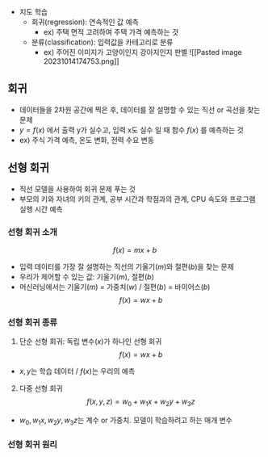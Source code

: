 - 지도 학습
	- 회귀(regression): 연속적인 값 예측
		- ex) 주택 면적 고려하여 주택 가격 예측하는 것
	- 분류(classification): 입력값을 카테고리로 분류
		- ex) 주어진 이미지가 고양이인지 강아지인지 판별
![[Pasted image 20231014174753.png]]

## 회귀
- 데이터들을 2차원 공간에 찍은 후, 데이터를 잘 설명할 수 있는 직선 or 곡선을 찾는 문제
- $y=f(x)$ 에서 출력 y가 실수고, 입력 x도 실수 일 때 함수 $f(x)$ 를 예측하는 것
- ex) 주식 가격 예측, 온도 변화, 전력 수요 변동
## 선형 회귀
- 직선 모델을 사용하여 회귀 문제 푸는 것
- 부모의 키와 자녀의 키의 관계, 공부 시간과 학점과의 관계,  CPU 속도와 프로그램 실행 시간 예측
### 선형 회귀 소개
$$f(x) = mx + b$$
- 입력 데이터를 가장 잘 설명하는 직선의 기울기($m$)와 절편($b$)을 찾는 문제
- 우리가 제어할 수 있는 값: 기울기($m$), 절편($b$)
- 머신러닝에서는 기울기($m$) = 가중치($w$) / 절편($b$) = 바이어스($b$)
$$f(x) = wx + b$$
### 선형 회귀 종류
1. 단순 선형 회귀: 독립 변수($x$)가 하나인 선형 회귀
$$f(x) = wx + b$$
- $x, y$는 학습 데이터 / $f(x)$는 우리의 예측
2. 다중 선형 회귀
$$f(x,y,z) = w_0 + w_1x + w_2y + w_3z$$
- $w_0, w_1x, w_2y, w_3z$는 계수 or 가중치. 모델이 학습하려고 하는 매개 변수

### 선형 회귀 원리
